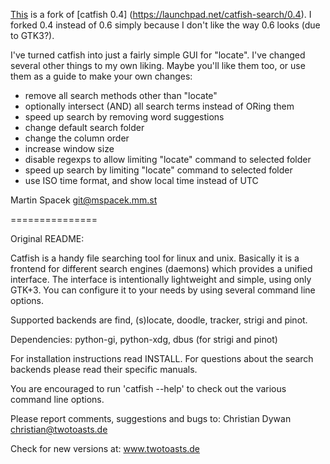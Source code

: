 [This](https://github.com/mspacek/catfish-0.4) is a fork of [catfish 0.4]
(https://launchpad.net/catfish-search/0.4). I forked 0.4 instead of 0.6 simply because I don't
like the way 0.6 looks (due to GTK3?).

I've turned catfish into just a fairly simple GUI for "locate". I've changed several other
things to my own liking. Maybe you'll like them too, or use them as a guide to make your own
changes:

* remove all search methods other than "locate"
* optionally intersect (AND) all search terms instead of ORing them
* speed up search by removing word suggestions
* change default search folder
* change the column order
* increase window size
* disable regexps to allow limiting "locate" command to selected folder
* speed up search by limiting "locate" command to selected folder
* use ISO time format, and show local time instead of UTC

Martin Spacek <git@mspacek.mm.st>

===============

Original README:

Catfish is a handy file searching tool for linux and unix. Basically it is a frontend for
different search engines (daemons) which provides a unified interface. The interface is
intentionally lightweight and simple, using only GTK+3. You can configure it to your needs by
using several command line options.

Supported backends are find, (s)locate, doodle, tracker, strigi and pinot.

Dependencies: python-gi, python-xdg, dbus (for strigi and pinot)

For installation instructions read INSTALL.
For questions about the search backends please read their specific manuals.

You are encouraged to run 'catfish --help' to check out the various command line options.

Please report comments, suggestions and bugs to:
    Christian Dywan <christian@twotoasts.de>

Check for new versions at:
    www.twotoasts.de
